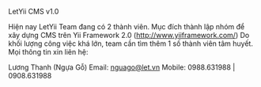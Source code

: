 LetYii CMS v1.0

Hiện nay LetYii Team đang có 2 thành viên. Mục đích thành lập nhóm để xây dựng CMS trên Yii Framework 2.0 (http://www.yiiframework.com/)
Do khối lượng công việc khá lớn, team cần tìm thêm 1 số thành viên tâm huyết.
Mọi thông tin xin liên hệ:

Lương Thanh (Ngựa Gỗ)
Email: nguago@let.vn
Mobile: 0988.631988 | 0908.631988
